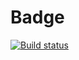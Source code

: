 # Badge

[![Build status](https://ci.appveyor.com/api/projects/status/0ss7ow7fyef39b00?svg=true)](https://ci.appveyor.com/project/Mkrtychiyants/ahj-event-ur8eg)

